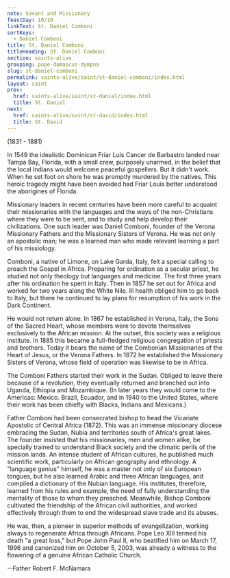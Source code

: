 ```yaml
---
note: Savant and Missionary
feastDay: 10/10
linkText: St. Daniel Comboni
sortKeys:
  - Daniel Comboni
title: St. Daniel Comboni
titleHeading: St. Daniel Comboni
section: saints-alive
grouping: pope-damascus-dympna
slug: st-daniel-comboni
permalink: saints-alive/saint/st-daniel-comboni/index.html
layout: saint
prev:
  href: saints-alive/saint/st-daniel/index.html
  title: St. Daniel
next:
  href: saints-alive/saint/st-david/index.html
  title: St. David
---
```

(1831 - 1881)

In 1549 the idealistic Dominican Friar Luis Cancer de Barbastro landed near Tampa Bay, Florida, with a small crew, purposely unarmed, in the belief that the local Indians would welcome peaceful gospellers. But it didn't work. When he set foot on shore he was promptly murdered by the natives. This heroic tragedy might have been avoided had Friar Louis better understood the aborigines of Florida.

Missionary leaders in recent centuries have been more careful to acquaint their missionaries with the languages and the ways of the non-Christians where they were to be sent, and to study and help develop their civilizations. One such leader was Daniel Comboni, founder of the Verona Missionary Fathers and the Missionary Sisters of Verona. He was not only an apostolic man; he was a learned man who made relevant learning a part of his missiology.

Comboni, a native of Limone, on Lake Garda, Italy, felt a special calling to preach the Gospel in Africa. Preparing for ordination as a secular priest, he studied not only theology but languages and medicine. The first three years after his ordination he spent in Italy. Then in 1857 he set out for Africa and worked for two years along the White Nile. Ill health obliged him to go back to Italy, but there he continued to lay plans for resumption of his work in the Dark Continent.

He would not return alone. In 1867 he established in Verona, Italy, the Sons of the Sacred Heart, whose members were to devote themselves exclusively to the African mission. At the outset, this society was a religious institute. In 1885 this became a full-fledged religious congregation of priests and brothers. Today it bears the name of the Combonian Missionaries of the Heart of Jesus, or the Verona Fathers. In 1872 he established the Missionary Sisters of Verona, whose field of operation was likewise to be in Africa.

The Comboni Fathers started their work in the Sudan. Obliged to leave there because of a revolution, they eventually returned and branched out into Uganda, Ethiopia and Mozambique. (In later years they would come to the Americas: Mexico. Brazil, Ecuador, and in 1940 to the United States, where their work has been chiefly with Blacks, Indians and Mexicans.)

Father Comboni had been consecrated bishop to head the Vicariate Apostolic of Central Africa (1872). This was an immense missionary diocese embracing the Sudan, Nubia and territories south of Africa's great lakes. The founder insisted that his missionaries, men and women alike, be specially trained to understand Black society and the climatic perils of the mission lands. An intense student of African cultures, he published much scientific work, particularly on African geography and ethnology. A "language genius" himself, he was a master not only of six European tongues, but he also learned Arabic and three African languages, and compiled a dictionary of the Nubian language. His institutes, therefore, learned from his rules and example, the need of fully understanding the mentality of those to whom they preached. Meanwhile, Bishop Comboni cultivated the friendship of the African civil authorities, and worked effectively through them to end the widespread slave trade and its abuses.

He was, then, a pioneer in superior methods of evangelization, working always to regenerate Africa through Africans. Pope Leo XIII termed his death "a great loss," but Pope John Paul II, who beatified him on March 17, 1996 and canonized him on October 5, 2003, was already a witness to the flowering of a genuine African Catholic Church.

\--Father Robert F. McNamara